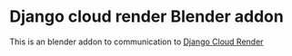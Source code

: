 # Django cloud render Blender addon

This is an blender addon to communication to [Django Cloud Render](https://github.com/irfanpule/django-cloud-render)

